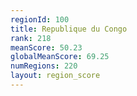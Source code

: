 ```yaml
---
regionId: 100
title: Republique du Congo
rank: 218
meanScore: 50.23
globalMeanScore: 69.25
numRegions: 220
layout: region_score
---
```


